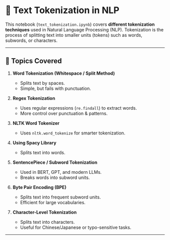# 📝 Text Tokenization in NLP  

This notebook (`text_tokenization.ipynb`) covers **different tokenization techniques** used in Natural Language Processing (NLP). Tokenization is the process of splitting text into smaller units (tokens) such as words, subwords, or characters.  

---

## 📌 Topics Covered  

1. **Word Tokenization (Whitespace / Split Method)**  
   - Splits text by spaces.  
   - Simple, but fails with punctuation.  

2. **Regex Tokenization**  
   - Uses regular expressions (`re.findall`) to extract words.  
   - More control over punctuation & patterns.  

3. **NLTK Word Tokenizer**  
   - Uses `nltk.word_tokenize` for smarter tokenization.  

4. **Using Spacy Library**  
   - Splits text into words.  

5. **SentencePiece / Subword Tokenization**  
   - Used in BERT, GPT, and modern LLMs.  
   - Breaks words into subword units.  

6. **Byte Pair Encoding (BPE)**  
   - Splits text into frequent subword units.  
   - Efficient for large vocabularies.  

7. **Character-Level Tokenization**  
   - Splits text into characters.  
   - Useful for Chinese/Japanese or typo-sensitive tasks.  

---
